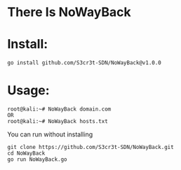 # There Is NoWayBack

# Install:
```console
go install github.com/S3cr3t-SDN/NoWayBack@v1.0.0
```

# Usage:
```console
root@kali:~# NoWayBack domain.com
OR
root@kali:~# NoWayBack hosts.txt
```

You can run without installing
```console
git clone https://github.com/S3cr3t-SDN/NoWayBack.git
cd NoWayBack
go run NoWayBack.go
```
